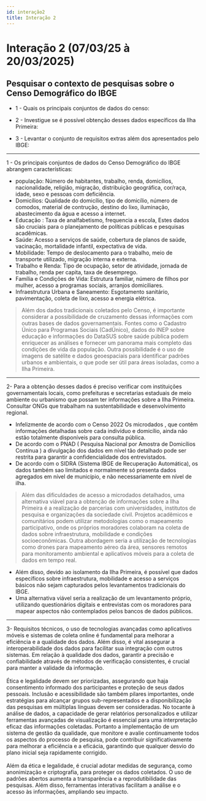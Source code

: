 ```yaml
---
id: interação2
title: Interação 2
---
```


# Interação 2 (07/03/25 à 20/03/2025)

##  Pesquisar o contexto de pesquisas sobre o Censo Demográfico do IBGE

- 1 - Quais os principais conjuntos de dados do censo:



- 2 - Investigue se é possível obtenção desses dados específicos da Ilha Primeira:



 - 3 - Levantar o conjunto de requisitos extras além dos apresentados pelo IBGE:


-----------------------------------

1 - Os principais conjuntos de dados do Censo Demográfico do IBGE abrangem características:
* população:  Número de habitantes, trabalho, renda, domicílios, nacionalidade, religião, migração, distribuição geográfica, cor/raça, idade, sexo e pessoas com deficiência. 
* Domicílios: Qualidade do domicílio, tipo de domicílio, número de comodos, material de contrução, destino do lixo, iluminação, abastecimento da água e acesso a internet.
* Educação : Taxa de analfabetismo, frequencia a escola, 
Estes dados são cruciais para o planejamento de políticas públicas e pesquisas acadêmicas. 
* Saúde: Acesso a serviços de saúde, cobertura de planos de saúde, vacinação, mortalidade infantil, expectativa de vida.
* Mobilidade: Tempo de deslocamento para o trabalho, meio de transporte utilizado, migração interna e externa.
* Trabalho e Renda: Tipo de ocupação, setor de atividade, jornada de trabalho, renda per capita, taxa de desemprego.
* Família e Condições de Vida: Estrutura familiar, número de filhos por mulher, acesso a programas sociais, arranjos domiciliares.
* Infraestrutura Urbana e Saneamento: Esgotamento sanitário, pavimentação, coleta de lixo, acesso a energia elétrica.

> Além dos dados tradicionais coletados pelo Censo, é importante considerar a possibilidade de cruzamento dessas informações com outras bases de dados governamentais. Fontes como o Cadastro Único para Programas Sociais (CadÚnico), dados do INEP sobre educação e informações do DataSUS sobre saúde pública podem enriquecer as análises e fornecer um panorama mais completo das condições de vida da população. Outra possibilidade é o uso de imagens de satélite e dados geoespaciais para identificar padrões urbanos e ambientais, o que pode ser útil para áreas isoladas, como a Ilha Primeira.  

-----------------------------------------------------------------

2- Para a obtenção desses dados é preciso verificar com instituições governamentais locais, como prefeituras e secretarias estaduais de meio ambiente ou urbanismo que possam ter informações sobre a Ilha Primeira. Consultar ONGs que trabalham na sustentabilidade e desenvolvimento regional. 

* Infelizmente de acordo com o Censo 2022 Os microdados , que contêm informações detalhadas sobre cada indivíduo e domicílio, ainda não estão totalmente disponíveis para consulta pública.
* De acordo com o PNAD ( Pesquisa Nacional por Amostra de Domicílios Contínua ) a divulgação dos dados em nível tão detalhado pode ser restrita para garantir a confidencialidade dos entrevistados.
* De acordo com o SIDRA (Sistema IBGE de Recuperação Automática), os dados também sao limitados e normalmente só presenta dados agregados em nível de município, e não necessariamente em nível de ilha.
  
 > Além das dificuldades de acesso a microdados detalhados, uma alternativa viável para a obtenção de informações sobre a Ilha Primeira é a realização de parcerias com universidades, institutos de pesquisa e organizações da sociedade civil. Projetos acadêmicos e comunitários podem utilizar metodologias como o mapeamento participativo, onde os próprios moradores colaboram na coleta de dados sobre infraestrutura, mobilidade e condições socioeconômicas. Outra abordagem seria a utilização de tecnologias como drones para mapeamento aéreo da área, sensores remotos para monitoramento ambiental e aplicativos móveis para a coleta de dados em tempo real.

* Além disso, devido ao isolamento da Ilha Primeira, é possível que dados específicos sobre infraestrutura, mobilidade e acesso a serviços básicos não sejam capturados pelos levantamentos tradicionais do IBGE.
* Uma alternativa viável seria a realização de um levantamento próprio, utilizando questionários digitais e entrevistas com os moradores para mapear aspectos não contemplados pelos bancos de dados públicos.

-----

3-  Requisitos técnicos, o uso de tecnologias avançadas como aplicativos móveis e sistemas de coleta online é fundamental para melhorar a eficiência e a qualidade dos dados. Além disso, é vital assegurar a interoperabilidade dos dados para facilitar sua integração com outros sistemas. Em relação à qualidade dos dados, garantir a precisão e confiabilidade através de métodos de verificação consistentes, é crucial para manter a validade da informação.  
<br>
 Ética e legalidade devem ser priorizadas, assegurando que haja consentimento informado dos participantes e proteção de seus dados pessoais. Inclusão e acessibilidade são também pilares importantes, onde estratégias para alcançar grupos sub-representados e a disponibilização das pesquisas em múltiplas línguas devem ser consideradas. No tocante à análise de dados, a capacidade de gerar relatórios personalizados e utilizar ferramentas avançadas de visualização é essencial para uma interpretação eficaz das informações coletadas. Portanto a implementação de um sistema de gestão da qualidade, que monitore e avalie continuamente todos os aspectos do processo de pesquisa, pode contribuir significativamente para melhorar a eficiência e a eficácia, garantindo que qualquer desvio do plano inicial seja rapidamente corrigido.  
<br>
 Além da ética e legalidade, é crucial adotar medidas de segurança, como anonimização e criptografia, para proteger os dados coletados. O uso de padrões abertos aumenta a transparência e a reprodutibilidade das pesquisas. Além disso, ferramentas interativas facilitam a análise e o acesso às informações, ampliando seu impacto.
